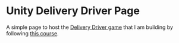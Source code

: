 # Unity Delivery Driver Page

A simple page to host the [Delivery Driver game](https://github.com/scotteza/unity-delivery-driver) that I am building by following [this course](https://www.udemy.com/course/unitycourse/).
